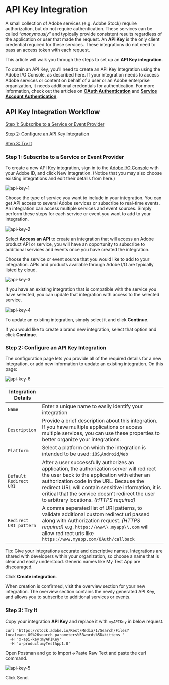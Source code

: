 # API Key Integration

A small collection of Adobe services (e.g. Adobe Stock) require authorization, but do not require authentication. These services can be called *“anonymously”* and typically provide consistent results regardless of the application or user that made the request. An **API Key** is the only client credential required for these services. These integrations do not need to pass an access token with each request.

This article will walk you through the steps to set up an **API Key integration**.

To obtain an API Key, you'll need to create an API Key Integration using the Adobe I/O Console, as described here.
If your integration needs to access Adobe services or content on behalf of a user or an Adobe enterprise organization, it needs additional credentials for authentication. For more information, check out the articles on **[OAuth Authentication](/auth/AuthenticationOverview/OAuthIntegration.md)** and **[Service Account Authentication](/auth/AuthenticationOverview/ServiceAccountIntegration.md)**.

## API Key Integration Workflow
[Step 1: Subscribe to a Service or Event Provider](#step-1-subscribe-to-a-service-or-event-provider)

[Step 2: Configure an API Key Integration](#step-2-configure-an-api-key-integration)

[Step 3: Try It](#step-3-try-it)


### Step 1: Subscribe to a Service or Event Provider

To create a new API Key integration, sign in to the [Adobe I/O Console](https://console.adobe.io/) with your Adobe ID, and click New Integration. (Notice that you may also choose existing integrations and edit their details from here.)

![api-key-1](../Images/api-key-1.png)

Choose the type of service you want to include in your integration. You can get API access to several Adobe services or subscribe to real-time events. An integration can access multiple services and event sources. Simply perform these steps for each service or event you want to add to your integration.

![api-key-2](../Images/api-key-2.png)

Select **Access an API** to create an integration that will access an Adobe product API or service, you will have an opportunity to subscribe to additional services and events once you have created the integration.

Choose the service or event source that you would like to add to your integration. APIs and products available through Adobe I/O are typically listed by cloud.

![api-key-3](../Images/api-key-3.png)

If you have an existing integration that is compatible with the service you have selected, you can update that integration with access to the selected service.

![api-key-4](../Images/api-key-4.png)

To update an existing integration, simply select it and click **Continue**.

If you would like to create a brand new integration, select that option and click **Continue**.

### Step 2: Configure an API Key Integration

The configuration page lets you provide all of the required details for a new integration, or add new information to update an existing integration. On this page:

![api-key-6](../Images/api-key-6.png)

|Integration Details| |
-----|----
`Name`|Enter a unique name to easily identify your integration
`Description`|Provide a brief description about this integration. If you have multiple applications or access multiple services, you can use these properties to better organize your integrations.
`Platform`|Select a platform on which the integration is intended to be used: `iOS`,`Android`,`Web`
`Default Redirect URI`|After a user successfully authorizes an application, the authorization server will redirect the user back to the application with either an authorization code in the URL. Because the redirect URL will contain sensitive information, it is critical that the service doesn’t redirect the user to arbitrary locations. *(HTTPS required)*
`Redirect URI pattern`|A comma seperated list of URI patterns, to validate additional custom redirect uri passed along with Authorization request. *(HTTPS required)* e.g. `https://www\\.myapp\\.com` will allow redirect uris like `https://www.myapp.com/OAuth/callback`

Tip: Give your integrations accurate and descriptive names. Integrations are shared with developers within your organization, so choose a name that is clear and easily understood. Generic names like My Test App are discouraged.

Click **Create integration**.

When creation is confirmed, visit the overview section for your new integration. The overview section contains the newly generated API Key, and allows you to subscribe to additional services or events.


### Step 3: Try It
Copy your integration **API Key** and replace it with `myAPIKey` in below request.
```curl
curl 'https://stock.adobe.io/Rest/Media/1/Search/Files?locale=en_US%26search_parameters%5Bwords%5D=kittens '
  -H 'x-api-key:myAPIKey' 
  -H 'x-product:myTestApp1.0'
```

Open Postman and go to Import->Paste Raw Text and paste the curl command.

![api-key-5](../Images/api-key-5.png)


Click Send.
  
  
